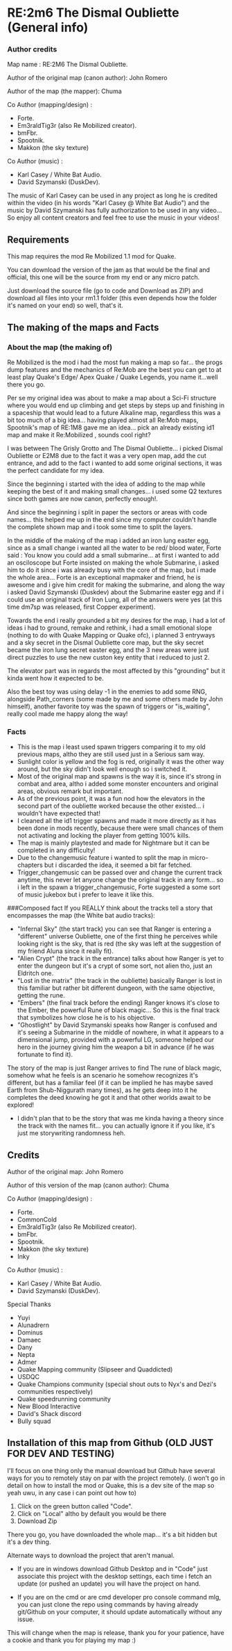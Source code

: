 # RE:2m6 The Dismal Oubliette (General info)

### Author credits

Map name : RE:2M6 The Dismal Oubliette.

Author of the original map (canon author): John Romero

Author of the map (the mapper): Chuma

Co Author (mapping/design) : 
- Forte.
- Em3raldTig3r (also Re Mobilized creator).
- bmFbr.
- Spootnik.
- Makkon (the sky texture)

Co Author (music) :
- Karl Casey / White Bat Audio. 
- David Szymanski (DuskDev).

The music of Karl Casey can be used in any project as long he is credited within the video (in his words "Karl Casey @ White Bat Audio") and the music by David Szymanski has fully authorization to be used in any video... So enjoy all content creators and feel free to use the music in your videos!

 
## Requirements

This map requires the mod Re Mobilized 1.1 mod for Quake.

You can download the version of the jam as that would be the final and official, this one will be the source from my end or any micro patch.

Just download the source file (go to code and Download as ZIP) and download all files into your rm1.1 folder (this even depends how the folder it's named on your end) so well, that's it.
## The making of the maps and Facts

### About the map (the making of)
Re Mobilized is the mod i had the most fun making a map so far... the progs dump features and the mechanics of Re:Mob are the best you can get to at least play Quake's Edge/ Apex Quake / Quake Legends, you name it...well there you go.

Per se my original idea was about to make a map about a Sci-Fi structure where you would end up climbing and get steps by steps up and finishing in a spaceship that would lead to a future Alkaline map, regardless this was a bit too much of a big idea... having played almost all Re:Mob maps, Spootnik's map of RE:1M8 gave me an idea... pick an already existing id1 map and make it Re:Mobilized , sounds cool right?

I was between The Grisly Grotto and The Dismal Oubliette... i picked Dismal Oubliette or E2M8 due to the fact it was a very open map, add the cut entrance, and add to the fact i wanted to add some original sections, it was the perfect candidate for my idea.

Since the beginning i started with the idea of adding to the map while keeping the best of it and making small changes... i used some Q2 textures since both games are now canon, perfectly enough!.

And since the beginning i split in paper the sectors or areas with code names... this helped me up in the end since my computer couldn't handle the complete shown map and i took some time to split the layers.

In the middle of the making of the map i added an iron lung easter egg, since as a small change i wanted all the water to be red/ blood water, Forte said : You know you could add a small submarine... at first i wanted to add an osciloscope but Forte insisted on making the whole Submarine, i asked him to do it since i was already busy with the core of the map, but i made the whole area... Forte is an exceptional mapmaker and friend, he is awesome and i give him credit for making the submarine, and along the way i asked David Szymanski (Duskdev) about the Submarine easter egg and if i could use an original track of Iron Lung, all of the answers were yes (at this time dm7sp was released, first Copper experiment).

Towards the end i really grounded a bit my desires for the map, i had a lot of ideas i had to ground, remake and rethink, i had a small emotional slope (nothing to do with Quake Mapping or Quake ofc), i planned 3 entryways and a sky secret in the Dismal Oubliette core map, but the sky secret became the iron lung secret easter egg, and the 3 new areas were just direct puzzles to use the new custon key entity that i reduced to just 2.

The elevator part was in regards the most affected by this "grounding" but it kinda went how it expected to be.

Also the best toy was using delay -1 in the enemies to add some RNG, alongside Path_corners (some made by me and some others made by John himself), another favorite toy was the spawn of triggers or "is_waiting", really cool made me happy along the way!

### Facts

- This is the map i least used spawn triggers comparing it to my old previous maps, altho they are still used just in a Serious sam way.
- Sunlight color is yellow and the fog is red, originally it was the other way around, but the sky didn't look well enough so i switched it.
- Most of the original map and spawns is the way it is, since it's strong in combat and area, altho i added some monster encounters and original areas, obvious remark but important.
- As of the previous point, it was a fun nod how the elevators in the second part of the oubliette worked because the other existed... i wouldn't have expected that!
- I cleaned all the id1 trigger spawns and made it more directly as it has been done in mods recently, because there were small chances of them not activating and locking the player from getting 100% kills.
- The map is mainly playtested and made for Nightmare but it can be completed in any difficulty!
- Due to the changemusic feature i wanted to split the map in micro-chapters but i discarded the idea, it seemed a bit far fetched.
- Trigger_changemusic can be passed over and change the current track anytime, this never let anyone change the original track in any form... so i left in the spawn a trigger_changemusic, Forte suggested a some sort of music jukebox but i prefer to leave it like this.


###Composed fact
If you REALLY think about the tracks tell a story that encompasses the map (the White bat audio tracks):
- "Infernal Sky" (the start track) you can see that Ranger is entering a "different" universe Oubliette, one of the first thing he perceives while looking right is the sky, that is red (the sky was left at the suggestion of my friend Aluna since it really fit).
- "Alien Crypt" (the track in the entrance) talks about how Ranger is yet to enter the dungeon but it's a crypt of some sort, not alien tho, just an Eldritch one.
- "Lost in the matrix" (the track in the oubliette) basically Ranger is lost in this familiar but rather bit different dungeon, with the same objective, getting the rune.
- "Embers" (the final track before the ending) Ranger knows it's close to the Ember, the powerful Rune of black magic... So this is the final track that symbolizes how close he is to his objective.
- "Ghostlight" by David Szymanski speaks how Ranger is confused and it's seeing a Submarine in the middle of nowhere, in what it appears to a dimensional jump, provided with a powerful LG, someone helped our hero in the journey giving him the weapon a bit in advance (if he was fortunate to find it).

The story of the map is just Ranger arrives to find The rune of black magic, somehow what he feels is an scenario he somehow recognizes it's different, but has a familiar feel (if it can be implied he has maybe saved Earth from Shub-Niggurath many times), as he gets deep into it he completes the deed knowing he got it and that other worlds await to be explored!

- I didn't plan that to be the story that was me kinda having a theory since the track with the names fit... you can actually ignore it if you like, it's just me storywriting randomness heh.
  
## Credits 

Author of the original map: John Romero

Author of this version of the map (canon author): Chuma

Co Author (mapping/design) : 
- Forte.
- CommonCold
- Em3raldTig3r (also Re Mobilized creator).
- bmFbr.
- Spootnik.
- Makkon (the sky texture)
- Inky

Co Author (music) :
- Karl Casey / White Bat Audio. 
- David Szymanski (DuskDev).

Special Thanks
- Yuyi
- Alunadrern
- Dominus
- Damaec
- Dany
- Nepta
- Admer
- Quake Mapping community (Slipseer and Quaddicted)
- USDQC
- Quake Champions community (special shout outs to Nyx's and Dezi's communities respectively)
- Quake speedrunning community
- New Blood Interactive
- David's Shack discord
- Bully squad

## Installation of this map from Github (OLD JUST FOR DEV AND TESTING)

I'll focus on one thing only the manual download but Github have several ways for you to remotely stay on par with the project remotely. (i won't go in detail on how to install the mod or Quake, this is a dev site of the map so yeah uwu, in any case i can point out how to)

1. Click on the green button called "Code".
2. Click on "Local" altho by default you would be there
3. Download Zip

There you go, you have downloaded the whole map... it's a bit hidden but it's a dev thing.

Alternate ways to download the project that aren't manual.

- If you are in windows download Github Desktop and in "Code" just associate this project with the desktop settings, each time i fetch an update (or pushed an update) you will have the project on hand.

- If you are on the cmd or are cmd developer pro console command mlg, you can just clone the repo using commands by having already git/Github on your computer, it should update automatically without any issue.

This will change when the map is release, thank you for your patience, have a cookie and thank you for playing my map :)
